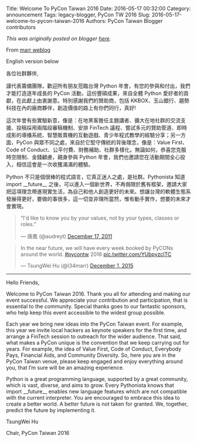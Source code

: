 Title: Welcome To PyCon Taiwan 2016
Date: 2016-05-17 00:32:00
Category: announcement
Tags: legacy-blogger, PyCon TW 2016
Slug: 2016-05-17-welcome-to-pycon-taiwan-2016
Authors: PyCon Taiwan Blogger contributors

*This was originally posted on blogger [here](https://pycontw.blogspot.com/2016/05/welcome-to-pycon-taiwan-2016.html)*.

<!--more-->

From [marr weblog](https://picasaweb.google.com/102441227483829530605/MarrWeblog?authuser=0&feat=embedwebsite)

English version below

各位社群夥伴,

謹代表籌備團隊，歡迎所有朋友蒞臨台灣 Python 年會，有您的參與和付出，我們才能打造逐年成長的 PyCon 活動，這份豐碩成果，來自全體 Python 愛好者的貢獻，在此獻上由衷謝意。特別感謝我們的贊助商，包括 KKBOX、玉山銀行、趨勢科技在內的廠商夥伴，創造價值的路上有你們同行，真好!

這次年會有些實驗新意，像是：在地黑客擔任主題講者、擴大在地社群的交流支援、投稿採用兩階段審稿機制、安排 FinTech 議程、嘗試多元的贊助管道、即時成影的導播系統、智慧販賣機的互動遊戲、青少年程式教學的經驗分享；另一方面，PyCon 與眾不同之處，來自於它堅守傳統的背後理念，像是：Value First、Code of Conduct、公平付費、財務補助、社群多樣化。無論如何，恭喜您克服時空限制、金錢顧慮，親身參與 Python 年會，我們也邀請您在活動期間全心投入，相信這會是一次收獲滿滿的體驗。


Python 不只是個很棒的程式語言，它真正迷人之處，是社群。Pythonista 知道 import \_\_future\_\_ 之後，可以進入一個新世界，不再侷限於舊有框架，邀請大家把這項理念帶進現實生活，為自己和他人創造更好的未來。想讓台灣的軟體生態系發展得更好，要做的事很多，這一切並非理所當然，惟有動手實作，想要的未來才會實現。


> “I'd like to know you by your values, not by your types, classes or roles.”
>
> — 唐鳳 (@audreyt) [December 17, 2011](https://twitter.com/audreyt/status/147998210558922752)

> In the near future, we will have every week booked by PyCONs around the world. [#pycontw](https://twitter.com/hashtag/pycontw?src=hash) 2016 [pic.twitter.com/YUbpyzclTC](https://t.co/YUbpyzclTC)
>
> — TsungWei Hu (@l34marr) [December 1, 2015](https://twitter.com/l34marr/status/671519225169620992)


---


Hello Friends,

Welcome to PyCon Taiwan 2016. Thank you all for attending and making our event successful. We appreciate your contribution and participation, that is essential to the community. Special thanks goes to our fantastic sponsors, who help keep this event accessible to the widest group possible.


Each year we bring new ideas into the PyCon Taiwan event. For example, this year we invite local hackers as keynote speakers for the first time, and arrange a FinTech session to outreach for the wider audience. That said, what makes a PyCon unique is the convention that we keep carrying out for years. For example, the idea of Value First, Code of Conduct, Everybody Pays, Financial Aids, and Community Diversity. So, here you are in the PyCon Taiwan venue, please keep engaged and enjoy everything around you, that I’m sure will be an amazing experience.


Python is a great programming language, supported by a great community, which is vast, diverse, and aims to grow. Every Pythonista knows that import \_\_future\_\_ enables new language features which are not compatible with the current interpreter. You are encouraged to embrace this idea to create a better world. A better future is not taken for granted. We, together, predict the future by implementing it.


TsungWei Hu  

Chair, PyCon Taiwan 2016
